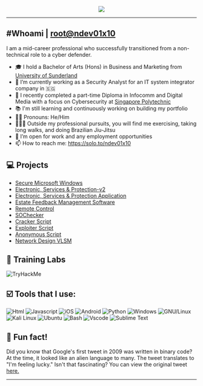<p align="center">
  <img src="https://capsule-render.vercel.app/api?text=Hey,%20I'm%20Nigel!👋&animation=blinking&type=waving&color=gradient&height=200&fontSize=60"/>
</p>
<hr>

## #Whoami | [root@ndev01x10](https://github.com/ndev01x10)
I am a mid-career professional who successfully transitioned from a non-technical role to a cyber defender.
- 🎓 I hold a Bachelor of Arts (Hons) in Business and Marketing from [University of Sunderland](https://www.sunderland.ac.uk/)
- 🔭 I’m currently working as a Security Analyst for an IT system integrator company in 🇸🇬
- 🌱 I recently completed a part-time Diploma in Infocomm and Digital Media with a focus on Cybersecurity at [Singapore Polytechnic](https://www.sp.edu.sg/)
- 📚 I'm still learning and continuously working on building my portfolio
- 👨🏻 Pronouns: He/Him
- 🏋🏻‍♂️ Outside my professional pursuits, you will find me exercising, taking long walks, and doing Brazilian Jiu-Jitsu
- 👯 I’m open for work and any employment opportunities
- 📫 How to reach me: https://solo.to/ndev01x10

## 💻 Projects
- [Secure Microsoft Windows](https://github.com/ndev01x10/SecureMicrosoftWindows)
- [Electronic, Services & Protection-v2](https://github.com/ndev01x10/ElectronicServicesProtection-v2)
- [Electronic, Services & Protection Application](https://github.com/ndev01x10/ElectronicServicesProtection)
- [Estate Feedback Management Software](https://github.com/ndev01x10/ApplicationEFMS)
- [Remote Control](https://github.com/ndev01x10/RemoteControl)
- [SOChecker](https://github.com/ndev01x10/SOChecker)
- [Cracker Script](https://github.com/ndev01x10/Cracker)
- [Exploiter Script](https://github.com/ndev01x10/Exploiter)
- [Anonymous Script](https://github.com/ndev01x10/AnonNipe)
- [Network Design VLSM](https://github.com/ndev01x10/NetworkDesignVLSM)

## 🔬 Training Labs
<img src="https://tryhackme-badges.s3.amazonaws.com/ndev01x10.png" alt="TryHackMe">

## ☑️ Tools that I use:
![Html](https://img.shields.io/badge/HTML5-E34F26?style=flat&logo=html5&logoColor=white)
![Javascript](https://img.shields.io/badge/JavaScript-323330?style=flat&logo=javascript&logoColor=F7DF1E)
![iOS](https://img.shields.io/badge/iOS-000000?style=flat&logo=ios&logoColor=white)
![Android](https://img.shields.io/badge/Android-3DDC84?style=flat&logo=android&logoColor=white)
![Python](https://img.shields.io/badge/Python-FFD43B?style=flat&logo=python&logoColor=darkgreen)
![Windows](https://img.shields.io/badge/Windows-0078D6?style=flat&logo=windows&logoColor=white)
![GNU/Linux](https://img.shields.io/badge/Linux-FCC624?style=flat&logo=linux&logoColor=black)
![Kali Linux](https://img.shields.io/badge/Kali_Linux-557C94?style=flat&logo=kali-linux&logoColor=white)
![Ubuntu](https://img.shields.io/badge/Ubuntu-E95420?style=flat&logo=ubuntu&logoColor=white)
![Bash](https://img.shields.io/badge/GNU%20Bash-4EAA25?style=flat&logo=GNU%20Bash&logoColor=white)
![Vscode](https://img.shields.io/badge/Visual_Studio_Code-0078D4?style=flat&logo=visual%20studio%20code&logoColor=white)
![Sublime Text](https://img.shields.io/badge/sublime_text-%23575757.svg?&style=flat&logo=sublime-text&logoColor=important)

## 💭 Fun fact!
Did you know that Google's first tweet in 2009 was written in binary code? At the time, it looked like an alien language to many. The tweet translates to "I'm feeling lucky." Isn't that fascinating? You can view the original tweet [here.](https://twitter.com/Google/status/1251523388?ref_src=twsrc%5Etfw%7Ctwcamp%5Etweetembed%7Ctwterm%5E1251523388%7Ctwgr%5E1940702572a674ce96e7eaf2cd5f40babe894316%7Ctwcon%5Es1_&ref_url=https%3A%2F%2Fscope.ie%2Ffun-and-interesting-facts-about-technology%2F)

<hr>
